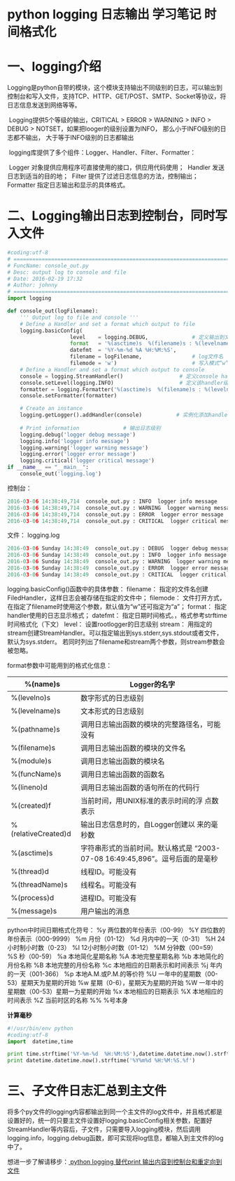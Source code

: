 # python logging 日志输出 学习笔记 时间格式化



# **一、logging介绍**

​    Logging是python自带的模块，这个模块支持输出不同级别的日志，可以输出到控制台和写入文件，支持TCP、HTTP、GET/POST、SMTP、Socket等协议，将日志信息发送到网络等等。



​    Logging提供5个等级的输出，CRITICAL > ERROR > WARNING > INFO > DEBUG > NOTSET，如果把looger的级别设置为INFO， 那么小于INFO级别的日志都不输出， 大于等于INFO级别的日志都输出



​    logging库提供了多个组件：Logger、Handler、Filter、Formatter：

​        Logger    对象提供应用程序可直接使用的接口，供应用代码使用；
​        Handler   发送日志到适当的目的地；
​        Filter      提供了过滤日志信息的方法，控制输出； 
​        Formatter  指定日志输出和显示的具体格式。



# **二、Logging输出日志到控制台，同时写入文件**

```python
#coding:utf-8
# =======================================================================
# FuncName: console_out.py
# Desc: output log to console and file
# Date: 2016-02-19 17:32
# Author: johnny
# =======================================================================
import logging

def console_out(logFilename):
    ''' Output log to file and console '''
    # Define a Handler and set a format which output to file
    logging.basicConfig(
                    level    = logging.DEBUG,              # 定义输出到文件的log级别，             
                    format   = '%(asctime)s  %(filename)s : %(levelname)s  %(message)s',    # 定义输出log的格式
                    datefmt  = '%Y-%m-%d %A %H:%M:%S',                                     # 时间
                    filename = logFilename,                # log文件名
                    filemode = 'w')                        # 写入模式“w”或“a”
    # Define a Handler and set a format which output to console
    console = logging.StreamHandler()                  # 定义console handler
    console.setLevel(logging.INFO)                     # 定义该handler级别
    formatter = logging.Formatter('%(asctime)s  %(filename)s : %(levelname)s  %(message)s')  #定义该handler格式
    console.setFormatter(formatter)

    # Create an instance
    logging.getLogger().addHandler(console)           # 实例化添加handler
        
    # Print information              # 输出日志级别
    logging.debug('logger debug message')     
    logging.info('logger info message')
    logging.warning('logger warning message')
    logging.error('logger error message')
    logging.critical('logger critical message')
if __name__ == "__main__":
    console_out('logging.log')
```


控制台：

```python
2016-03-06 14:38:49,714  console_out.py : INFO  logger info message
2016-03-06 14:38:49,714  console_out.py : WARNING  logger warning message
2016-03-06 14:38:49,714  console_out.py : ERROR  logger error message
2016-03-06 14:38:49,714  console_out.py : CRITICAL  logger critical message
```



文件： logging.log

```python
2016-03-06 Sunday 14:38:49  console_out.py : DEBUG  logger debug message
2016-03-06 Sunday 14:38:49  console_out.py : INFO  logger info message
2016-03-06 Sunday 14:38:49  console_out.py : WARNING  logger warning message
2016-03-06 Sunday 14:38:49  console_out.py : ERROR  logger error message
2016-03-06 Sunday 14:38:49  console_out.py : CRITICAL  logger critical message
```

logging.basicConfig()函数中的具体参数：
filename：  指定的文件名创建FiledHandler，这样日志会被存储在指定的文件中；
filemode：  文件打开方式，在指定了filename时使用这个参数，默认值为“w”还可指定为“a”；
format：    指定handler使用的日志显示格式；
datefmt：   指定日期时间格式。，格式参考strftime时间格式化（下文）
level：     设置rootlogger的日志级别
stream：   用指定的stream创建StreamHandler。可以指定输出到sys.stderr,sys.stdout或者文件，默认为sys.stderr。
         若同时列出了filename和stream两个参数，则stream参数会被忽略。

format参数中可能用到的格式化信息：

| %(name)s            | Logger的名字                                                 |
| ------------------- | ------------------------------------------------------------ |
| %(levelno)s         | 数字形式的日志级别                                           |
| %(levelname)s       | 文本形式的日志级别                                           |
| %(pathname)s        | 调用日志输出函数的模块的完整路径名，可能没有                 |
| %(filename)s        | 调用日志输出函数的模块的文件名                               |
| %(module)s          | 调用日志输出函数的模块名                                     |
| %(funcName)s        | 调用日志输出函数的函数名                                     |
| %(lineno)d          | 调用日志输出函数的语句所在的代码行                           |
| %(created)f         | 当前时间，用UNIX标准的表示时间的浮 点数表示                  |
| %(relativeCreated)d | 输出日志信息时的，自Logger创建以 来的毫秒数                  |
| %(asctime)s         | 字符串形式的当前时间。默认格式是 “2003-07-08 16:49:45,896”。逗号后面的是毫秒 |
| %(thread)d          | 线程ID。可能没有                                             |
| %(threadName)s      | 线程名。可能没有                                             |
| %(process)d         | 进程ID。可能没有                                             |
| %(message)s         | 用户输出的消息                                               |



python中时间日期格式化符号：
%y 两位数的年份表示（00-99）
%Y 四位数的年份表示（000-9999）
%m 月份（01-12）
%d 月内中的一天（0-31）
%H 24小时制小时数（0-23）
%I 12小时制小时数（01-12）
%M 分钟数（00=59）
%S 秒（00-59）
%a 本地简化星期名称
%A 本地完整星期名称
%b 本地简化的月份名称
%B 本地完整的月份名称
%c 本地相应的日期表示和时间表示
%j 年内的一天（001-366）
%p 本地A.M.或P.M.的等价符
%U 一年中的星期数（00-53）星期天为星期的开始
%w 星期（0-6），星期天为星期的开始
%W 一年中的星期数（00-53）星期一为星期的开始
%x 本地相应的日期表示
%X 本地相应的时间表示
%Z 当前时区的名称
%% %号本身



**计算毫秒**

```python
#!/usr/bin/env python
#coding:utf-8
import  datetime,time

print time.strftime('%Y-%m-%d  %H:%M:%S'),datetime.datetime.now().strftime('%f')[:3]
print datetime.datetime.now().strftime('%Y%m%d %H:%M:%S.%f')
```



# **三、子文件日志汇总到主文件**

​    将多个py文件的logging内容都输出到同一个主文件的log文件中，并且格式都是设置好的，统一的只要主文件设置好logging.basicConfig相关参数，配置好StreamHandler等内容后，子文件，只需要导入logging模块，然后调用logging.info，logging.debug函数，即可实现将log信息，都输入到主文件的log中了。

想进一步了解请移步：[ python logging 替代print 输出内容到控制台和重定向到文件](http://blog.csdn.net/z_johnny/article/details/50740528)